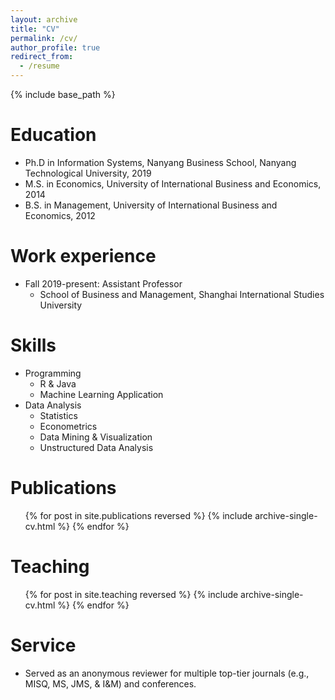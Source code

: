 ```yaml
---
layout: archive
title: "CV"
permalink: /cv/
author_profile: true
redirect_from:
  - /resume
---
```


{% include base_path %}

Education
======
* Ph.D in Information Systems, Nanyang Business School, Nanyang Technological University, 2019
* M.S. in Economics, University of International Business and Economics, 2014
* B.S. in Management, University of International Business and Economics, 2012

Work experience
======
* Fall 2019-present: Assistant Professor
  * School of Business and Management, Shanghai International Studies University
  
Skills
======
* Programming
  * R & Java
  * Machine Learning Application
* Data Analysis
  * Statistics
  * Econometrics
  * Data Mining & Visualization
  * Unstructured Data Analysis

Publications
======
  <ul>{% for post in site.publications reversed %}
    {% include archive-single-cv.html %}
  {% endfor %}</ul>
  
Teaching
======
  <ul>{% for post in site.teaching reversed %}
    {% include archive-single-cv.html %}
  {% endfor %}</ul>
  
Service
======
* Served as an anonymous reviewer for multiple top-tier journals (e.g., MISQ, MS, JMS, & I&M) and conferences.
